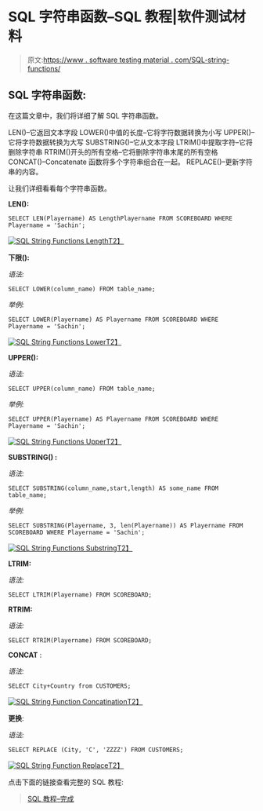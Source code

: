 # SQL 字符串函数–SQL 教程|软件测试材料

> 原文:[https://www . software testing material . com/SQL-string-functions/](https://www.softwaretestingmaterial.com/sql-string-functions/)

## SQL 字符串函数:

在这篇文章中，我们将详细了解 SQL 字符串函数。

LEN()–它返回文本字段
LOWER()中值的长度–它将字符数据转换为小写
UPPER()–它将字符数据转换为大写
SUBSTRING()–它从文本字段
LTRIM()中提取字符–它将删除字符串
RTRIM()开头的所有空格–它将删除字符串末尾的所有空格
CONCAT()–Concatenate 函数将多个字符串组合在一起。
REPLACE()–更新字符串的内容。

让我们详细看看每个字符串函数。

**LEN():**

```
SELECT LEN(Playername) AS LengthPlayername FROM SCOREBOARD WHERE Playername = 'Sachin';
```

[![SQL String Functions Length](img/c93ce3f82799d5423f31705cfb72bff8.png)T2】](https://www.softwaretestingmaterial.com/wp-content/uploads/2017/03/sql-string-functions-length.png)

**下限():**

*语法:*

```
SELECT LOWER(column_name) FROM table_name;
```

*举例:*

```
SELECT LOWER(Playername) AS Playername FROM SCOREBOARD WHERE Playername = 'Sachin';
```

[![SQL String Functions Lower](img/0f85f8edd4f6b07f6ec20eecfdc808c3.png)T2】](https://www.softwaretestingmaterial.com/wp-content/uploads/2017/03/sql-string-functions-lower.png)

**UPPER():**

*语法:*

```
SELECT UPPER(column_name) FROM table_name;
```

*举例:*

```
SELECT UPPER(Playername) AS Playername FROM SCOREBOARD WHERE Playername = 'Sachin';
```

[![SQL String Functions Upper](img/a12ec89ff3d26dc000ac0fba6e606455.png)T2】](https://www.softwaretestingmaterial.com/wp-content/uploads/2017/03/sql-string-functions-upper.png)

**SUBSTRING() :**

*语法:*

```
SELECT SUBSTRING(column_name,start,length) AS some_name FROM table_name;
```

*举例:*

```
SELECT SUBSTRING(Playername, 3, len(Playername)) AS Playername FROM SCOREBOARD WHERE Playername = 'Sachin';
```

[![SQL String Functions Substring](img/8ddad5d1d3f78ceaea388ac07b8de136.png)T2】](https://www.softwaretestingmaterial.com/wp-content/uploads/2017/04/sql-string-functions-substring.png)

**LTRIM:**

*语法:*

```
SELECT LTRIM(Playername) FROM SCOREBOARD;
```

**RTRIM:**

*语法:*

```
SELECT RTRIM(Playername) FROM SCOREBOARD;
```

**CONCAT** :

*语法:*

```
SELECT City+Country from CUSTOMERS;
```

[![SQL String Function Concatination](img/d433e61f34d3d92dc6a80715b126a191.png "SQL String Function Concatination")T2】](https://www.softwaretestingmaterial.com/wp-content/uploads/2017/04/sql-string-function-concatination.png)

**更换**:

*语法:*

```
SELECT REPLACE (City, 'C', 'ZZZZ') FROM CUSTOMERS;
```

[![SQL String Function Replace](img/04a9e4e542dc2df76bd9264e3c37acf2.png "SQL String Function Replace")T2】](https://www.softwaretestingmaterial.com/wp-content/uploads/2017/04/sql-string-function-replace.png)

点击下面的链接查看完整的 SQL 教程:

> [SQL 教程–完成](https://www.softwaretestingmaterial.com/sql-tutorial-complete/)
